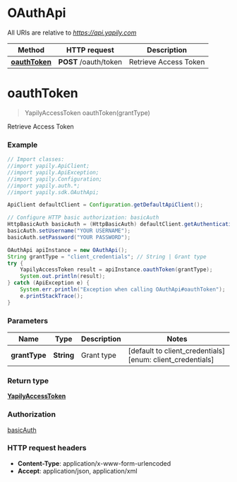 # OAuthApi

All URIs are relative to *https://api.yapily.com*

Method | HTTP request | Description
------------- | ------------- | -------------
[**oauthToken**](OAuthApi.md#oauthToken) | **POST** /oauth/token | Retrieve Access Token


<a name="oauthToken"></a>
# **oauthToken**
> YapilyAccessToken oauthToken(grantType)

Retrieve Access Token

### Example
```java
// Import classes:
//import yapily.ApiClient;
//import yapily.ApiException;
//import yapily.Configuration;
//import yapily.auth.*;
//import yapily.sdk.OAuthApi;

ApiClient defaultClient = Configuration.getDefaultApiClient();

// Configure HTTP basic authorization: basicAuth
HttpBasicAuth basicAuth = (HttpBasicAuth) defaultClient.getAuthentication("basicAuth");
basicAuth.setUsername("YOUR USERNAME");
basicAuth.setPassword("YOUR PASSWORD");

OAuthApi apiInstance = new OAuthApi();
String grantType = "client_credentials"; // String | Grant type
try {
    YapilyAccessToken result = apiInstance.oauthToken(grantType);
    System.out.println(result);
} catch (ApiException e) {
    System.err.println("Exception when calling OAuthApi#oauthToken");
    e.printStackTrace();
}
```

### Parameters

Name | Type | Description  | Notes
------------- | ------------- | ------------- | -------------
 **grantType** | **String**| Grant type | [default to client_credentials] [enum: client_credentials]

### Return type

[**YapilyAccessToken**](YapilyAccessToken.md)

### Authorization

[basicAuth](../README.md#basicAuth)

### HTTP request headers

 - **Content-Type**: application/x-www-form-urlencoded
 - **Accept**: application/json, application/xml

